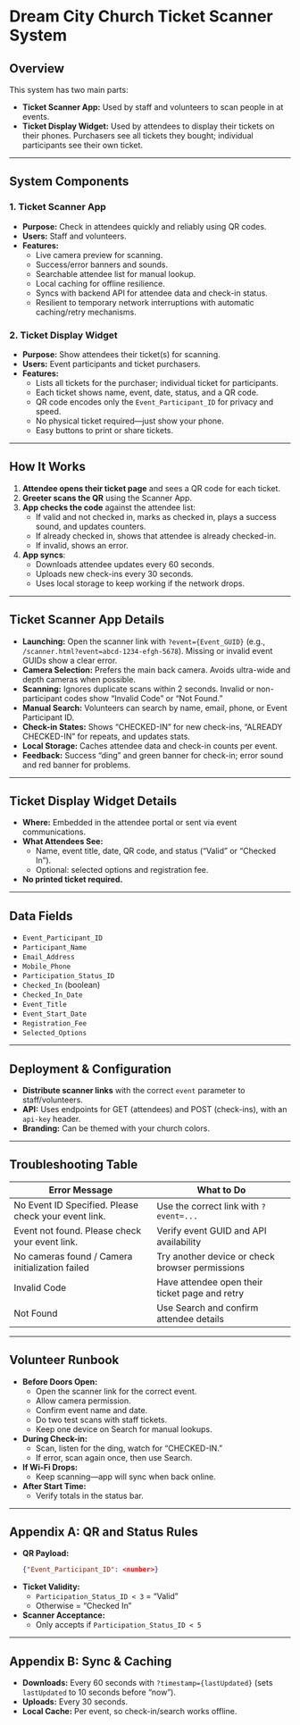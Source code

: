 # Dream City Church Ticket Scanner System

## Overview

This system has two main parts:

- **Ticket Scanner App:** Used by staff and volunteers to scan people in at events.
- **Ticket Display Widget:** Used by attendees to display their tickets on their phones. Purchasers see all tickets they bought; individual participants see their own ticket.

---

## System Components

### 1. Ticket Scanner App

- **Purpose:** Check in attendees quickly and reliably using QR codes.
- **Users:** Staff and volunteers.
- **Features:**
  - Live camera preview for scanning.
  - Success/error banners and sounds.
  - Searchable attendee list for manual lookup.
  - Local caching for offline resilience.
  - Syncs with backend API for attendee data and check-in status.
  - Resilient to temporary network interruptions with automatic caching/retry mechanisms.

### 2. Ticket Display Widget

- **Purpose:** Show attendees their ticket(s) for scanning.
- **Users:** Event participants and ticket purchasers.
- **Features:**
  - Lists all tickets for the purchaser; individual ticket for participants.
  - Each ticket shows name, event, date, status, and a QR code.
  - QR code encodes only the `Event_Participant_ID` for privacy and speed.
  - No physical ticket required—just show your phone.
  - Easy buttons to print or share tickets.

---

## How It Works

1. **Attendee opens their ticket page** and sees a QR code for each ticket.
2. **Greeter scans the QR** using the Scanner App.
3. **App checks the code** against the attendee list:
    - If valid and not checked in, marks as checked in, plays a success sound, and updates counters.
    - If already checked in, shows that attendee is already checked-in.
    - If invalid, shows an error.
4. **App syncs**:
    - Downloads attendee updates every 60 seconds.
    - Uploads new check-ins every 30 seconds.
    - Uses local storage to keep working if the network drops.

---

## Ticket Scanner App Details

- **Launching:** Open the scanner link with `?event={Event_GUID}` (e.g., `/scanner.html?event=abcd-1234-efgh-5678`). Missing or invalid event GUIDs show a clear error.
- **Camera Selection:** Prefers the main back camera. Avoids ultra-wide and depth cameras when possible.
- **Scanning:** Ignores duplicate scans within 2 seconds. Invalid or non-participant codes show “Invalid Code” or “Not Found.”
- **Manual Search:** Volunteers can search by name, email, phone, or Event Participant ID.
- **Check-in States:** Shows “CHECKED-IN” for new check-ins, “ALREADY CHECKED-IN” for repeats, and updates stats.
- **Local Storage:** Caches attendee data and check-in counts per event.
- **Feedback:** Success “ding” and green banner for check-in; error sound and red banner for problems.

---

## Ticket Display Widget Details

- **Where:** Embedded in the attendee portal or sent via event communications.
- **What Attendees See:**
  - Name, event title, date, QR code, and status (“Valid” or “Checked In”).
  - Optional: selected options and registration fee.
- **No printed ticket required.**

---

## Data Fields

- `Event_Participant_ID`
- `Participant_Name`
- `Email_Address`
- `Mobile_Phone`
- `Participation_Status_ID`
- `Checked_In` (boolean)
- `Checked_In_Date`
- `Event_Title`
- `Event_Start_Date`
- `Registration_Fee`
- `Selected_Options`

---

## Deployment & Configuration

- **Distribute scanner links** with the correct `event` parameter to staff/volunteers.
- **API:** Uses endpoints for GET (attendees) and POST (check-ins), with an `api-key` header.
- **Branding:** Can be themed with your church colors.

---

## Troubleshooting Table

| Error Message                                      | What to Do                                      |
|----------------------------------------------------|-------------------------------------------------|
| No Event ID Specified. Please check your event link.| Use the correct link with `?event=...`          |
| Event not found. Please check your event link.      | Verify event GUID and API availability            |
| No cameras found / Camera initialization failed     | Try another device or check browser permissions |
| Invalid Code                                       | Have attendee open their ticket page and retry  |
| Not Found                                          | Use Search and confirm attendee details         |

---

## Volunteer Runbook

- **Before Doors Open:**
  - Open the scanner link for the correct event.
  - Allow camera permission.
  - Confirm event name and date.
  - Do two test scans with staff tickets.
  - Keep one device on Search for manual lookups.
- **During Check-in:**
  - Scan, listen for the ding, watch for “CHECKED-IN.”
  - If error, scan again once, then use Search.
- **If Wi-Fi Drops:**
  - Keep scanning—app will sync when back online.
- **After Start Time:**
  - Verify totals in the status bar.

---

## Appendix A: QR and Status Rules

- **QR Payload:**  
  ```json
  {"Event_Participant_ID": <number>}
  ```
- **Ticket Validity:**  
  - `Participation_Status_ID < 3` = “Valid”
  - Otherwise = “Checked In”
- **Scanner Acceptance:**  
  - Only accepts if `Participation_Status_ID < 5`

---

## Appendix B: Sync & Caching

- **Downloads:** Every 60 seconds with `?timestamp={lastUpdated}` (sets `lastUpdated` to 10 seconds before “now”).
- **Uploads:** Every 30 seconds.
- **Local Cache:** Per event, so check-in/search works offline.

